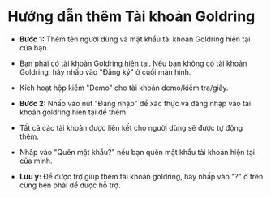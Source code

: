 # **Hướng dẫn thêm Tài khoản Goldring**
- **Bước 1:** Thêm tên người dùng và mật khẩu tài khoản Goldring hiện tại của bạn.
- Bạn phải có tài khoản Goldring hiện tại. Nếu bạn không có tài khoản Goldring, hãy nhấp vào "Đăng ký" ở cuối màn hình.
- Kích hoạt hộp kiểm "Demo" cho tài khoản demo/kiểm tra/giấy.
- **Bước 2:** Nhấp vào nút "Đăng nhập" để xác thực và đăng nhập vào tài khoản goldring hiện tại để thêm.
- Tất cả các tài khoản được liên kết cho người dùng sẽ được tự động thêm.
- Nhấp vào "Quên mật khẩu?" nếu bạn quên mật khẩu tài khoản hiện tại của mình.

- **Lưu ý:** Để được trợ giúp thêm tài khoản goldring, hãy nhấp vào "?" ở trên cùng bên phải để được hỗ trợ.
